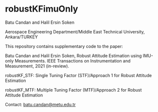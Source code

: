 # robustKFimuOnly

Batu Candan and Halil Ersin Soken

Aerospace Engineering Department/Middle East Technical University, Ankara/TURKEY

This repository contains supplementary code to the paper:

Batu Candan and Halil Ersin Soken, Robust Attitude Estimation using IMU-only Measurements. IEEE Transactions on Instrumentation and Measurement, 2021 (in-review).

robustKF_STF: Single Tuning Factor (STF)/Approach 1 for Robust Attitude Estimation

robustKF_MTF: Multiple Tuning Factor (MTF)/Approach 2 for Robust Attitude Estimation

Contact: batu.candan@metu.edu.tr


